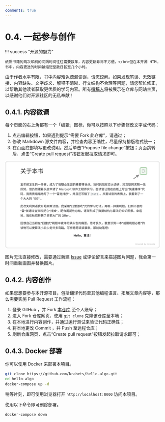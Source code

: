 ```yaml
---
comments: true
---
```


# 0.4. 一起参与创作

!!! success "开源的魅力"

    纸质书籍的两次印刷的间隔时间往往需要数年，内容更新非常不方便。</br>但在本开源 HTML 书中，内容更迭的时间被缩短至数日甚至几个小时。

由于作者水平有限，书中内容难免疏漏谬误，请您谅解。如果发现笔误、无效链接、内容缺失、文字歧义、解释不清晰、行文结构不合理等问题，请您帮忙修正，以帮助其他读者获取更优质的学习内容。所有[撰稿人](https://github.com/krahets/hello-algo/graphs/contributors)将被展示在仓库与网站主页，以感谢他们对开源社区的无私奉献！

## 0.4.1. 内容微调

每个页面的右上角都有一个「编辑」图标，你可以按照以下步骤修改文字或代码：

1. 点击编辑按钮，如果遇到提示“需要 Fork 此仓库”，请通过；
2. 修改 Markdown 源文件内容，并检查内容正确性，尽量保持排版格式统一；
3. 在页面底部填写更改说明，然后单击“Propose file change”按钮；页面跳转后，点击“Create pull request”按钮发起拉取请求即可。

![edit_markdown](contribution.assets/edit_markdown.png)

图片无法直接修改，需要通过新建 [Issue](https://github.com/krahets/hello-algo/issues) 或评论留言来描述图片问题，我会第一时间重新画图并替换图片。

## 0.4.2. 内容创作

如果您想要参与本开源项目，包括翻译代码至其他编程语言、拓展文章内容等，那么需要实施 Pull Request 工作流程：

1. 登录 GitHub ，并 Fork [本仓库](https://github.com/krahets/hello-algo) 至个人账号；
2. 进入 Fork 仓库网页，使用 `git clone` 克隆该仓库至本地；
3. 在本地进行内容创作，并通过运行测试来验证代码正确性；
4. 将本地更改 Commit ，并 Push 至远程仓库；
5. 刷新仓库网页，点击“Create pull request”按钮发起拉取请求即可；

## 0.4.3. Docker 部署

你可以使用 Docker 来部署本项目。

```bash
git clone https://github.com/krahets/hello-algo.git
cd hello-algo
docker-compose up -d
```

稍等片刻，即可使用浏览器打开 `http://localhost:8000` 访问本项目。

使用以下命令即可删除部署。

```bash
docker-compose down
```
